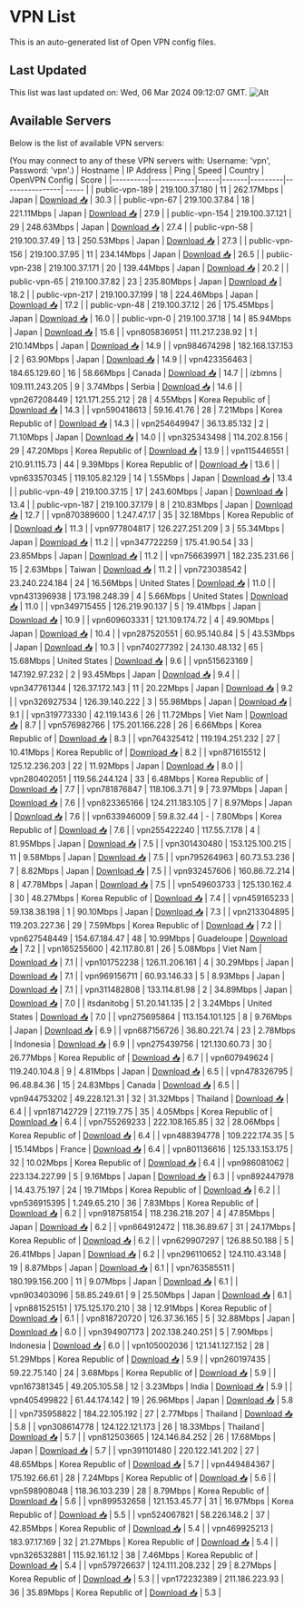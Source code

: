 # VPN List

This is an auto-generated list of Open VPN config files.

## Last Updated

This list was last updated on: Wed, 06 Mar 2024 09:12:07 GMT.
![Alt](https://repobeats.axiom.co/api/embed/186b98318ef1479477931607c1ad7d823f12451f.svg "Repobeats analytics image")

## Available Servers

Below is the list of available VPN servers:

(You may connect to any of these VPN servers with: Username: 'vpn', Password: 'vpn'.)
| Hostname | IP Address | Ping | Speed | Country | OpenVPN Config | Score |
|----------|------------|------|-------|---------|----------------| ----- |
| public-vpn-189 | 219.100.37.180 | 11 | 262.17Mbps | Japan | [Download 📥](./configs/server_0_JP.ovpn) | 30.3 |
| public-vpn-67 | 219.100.37.84 | 18 | 221.11Mbps | Japan | [Download 📥](./configs/server_1_JP.ovpn) | 27.9 |
| public-vpn-154 | 219.100.37.121 | 29 | 248.63Mbps | Japan | [Download 📥](./configs/server_2_JP.ovpn) | 27.4 |
| public-vpn-58 | 219.100.37.49 | 13 | 250.53Mbps | Japan | [Download 📥](./configs/server_3_JP.ovpn) | 27.3 |
| public-vpn-156 | 219.100.37.95 | 11 | 234.14Mbps | Japan | [Download 📥](./configs/server_4_JP.ovpn) | 26.5 |
| public-vpn-238 | 219.100.37.171 | 20 | 139.44Mbps | Japan | [Download 📥](./configs/server_5_JP.ovpn) | 20.2 |
| public-vpn-65 | 219.100.37.82 | 23 | 235.80Mbps | Japan | [Download 📥](./configs/server_6_JP.ovpn) | 18.2 |
| public-vpn-217 | 219.100.37.199 | 18 | 224.46Mbps | Japan | [Download 📥](./configs/server_7_JP.ovpn) | 17.2 |
| public-vpn-48 | 219.100.37.12 | 26 | 175.45Mbps | Japan | [Download 📥](./configs/server_8_JP.ovpn) | 16.0 |
| public-vpn-0 | 219.100.37.18 | 14 | 85.94Mbps | Japan | [Download 📥](./configs/server_9_JP.ovpn) | 15.6 |
| vpn805836951 | 111.217.238.92 | 1 | 210.14Mbps | Japan | [Download 📥](./configs/server_10_JP.ovpn) | 14.9 |
| vpn984674298 | 182.168.137.153 | 2 | 63.90Mbps | Japan | [Download 📥](./configs/server_11_JP.ovpn) | 14.9 |
| vpn423356463 | 184.65.129.60 | 16 | 58.66Mbps | Canada | [Download 📥](./configs/server_12_CA.ovpn) | 14.7 |
| izbmns | 109.111.243.205 | 9 | 3.74Mbps | Serbia | [Download 📥](./configs/server_13_RS.ovpn) | 14.6 |
| vpn267208449 | 121.171.255.212 | 28 | 4.55Mbps | Korea Republic of | [Download 📥](./configs/server_14_KR.ovpn) | 14.3 |
| vpn590418613 | 59.16.41.76 | 28 | 7.21Mbps | Korea Republic of | [Download 📥](./configs/server_15_KR.ovpn) | 14.3 |
| vpn254649947 | 36.13.85.132 | 2 | 71.10Mbps | Japan | [Download 📥](./configs/server_16_JP.ovpn) | 14.0 |
| vpn325343498 | 114.202.8.156 | 29 | 47.20Mbps | Korea Republic of | [Download 📥](./configs/server_17_KR.ovpn) | 13.9 |
| vpn115446551 | 210.91.115.73 | 44 | 9.39Mbps | Korea Republic of | [Download 📥](./configs/server_18_KR.ovpn) | 13.6 |
| vpn633570345 | 119.105.82.129 | 14 | 1.55Mbps | Japan | [Download 📥](./configs/server_19_JP.ovpn) | 13.4 |
| public-vpn-49 | 219.100.37.15 | 17 | 243.60Mbps | Japan | [Download 📥](./configs/server_20_JP.ovpn) | 13.4 |
| public-vpn-187 | 219.100.37.179 | 8 | 210.83Mbps | Japan | [Download 📥](./configs/server_21_JP.ovpn) | 12.7 |
| vpn870389600 | 1.247.47.17 | 35 | 32.18Mbps | Korea Republic of | [Download 📥](./configs/server_22_KR.ovpn) | 11.3 |
| vpn977804817 | 126.227.251.209 | 3 | 55.34Mbps | Japan | [Download 📥](./configs/server_23_JP.ovpn) | 11.2 |
| vpn347722259 | 175.41.90.54 | 33 | 23.85Mbps | Japan | [Download 📥](./configs/server_24_JP.ovpn) | 11.2 |
| vpn756639971 | 182.235.231.66 | 15 | 2.63Mbps | Taiwan | [Download 📥](./configs/server_25_TW.ovpn) | 11.2 |
| vpn723038542 | 23.240.224.184 | 24 | 16.56Mbps | United States | [Download 📥](./configs/server_26_US.ovpn) | 11.0 |
| vpn431396938 | 173.198.248.39 | 4 | 5.66Mbps | United States | [Download 📥](./configs/server_27_US.ovpn) | 11.0 |
| vpn349715455 | 126.219.90.137 | 5 | 19.41Mbps | Japan | [Download 📥](./configs/server_28_JP.ovpn) | 10.9 |
| vpn609603331 | 121.109.174.72 | 4 | 49.90Mbps | Japan | [Download 📥](./configs/server_29_JP.ovpn) | 10.4 |
| vpn287520551 | 60.95.140.84 | 5 | 43.53Mbps | Japan | [Download 📥](./configs/server_30_JP.ovpn) | 10.3 |
| vpn740277392 | 24.130.48.132 | 65 | 15.68Mbps | United States | [Download 📥](./configs/server_31_US.ovpn) | 9.6 |
| vpn515623169 | 147.192.97.232 | 2 | 93.45Mbps | Japan | [Download 📥](./configs/server_32_JP.ovpn) | 9.4 |
| vpn347761344 | 126.37.172.143 | 11 | 20.22Mbps | Japan | [Download 📥](./configs/server_33_JP.ovpn) | 9.2 |
| vpn326927534 | 126.39.140.222 | 3 | 55.98Mbps | Japan | [Download 📥](./configs/server_34_JP.ovpn) | 9.1 |
| vpn319773330 | 42.119.143.6 | 26 | 11.72Mbps | Viet Nam | [Download 📥](./configs/server_35_VN.ovpn) | 8.7 |
| vpn576982766 | 175.201.166.228 | 26 | 6.66Mbps | Korea Republic of | [Download 📥](./configs/server_36_KR.ovpn) | 8.3 |
| vpn764325412 | 119.194.251.232 | 27 | 10.41Mbps | Korea Republic of | [Download 📥](./configs/server_37_KR.ovpn) | 8.2 |
| vpn871615512 | 125.12.236.203 | 22 | 11.92Mbps | Japan | [Download 📥](./configs/server_38_JP.ovpn) | 8.0 |
| vpn280402051 | 119.56.244.124 | 33 | 6.48Mbps | Korea Republic of | [Download 📥](./configs/server_39_KR.ovpn) | 7.7 |
| vpn781876847 | 118.106.3.71 | 9 | 73.97Mbps | Japan | [Download 📥](./configs/server_40_JP.ovpn) | 7.6 |
| vpn823365166 | 124.211.183.105 | 7 | 8.97Mbps | Japan | [Download 📥](./configs/server_41_JP.ovpn) | 7.6 |
| vpn633946009 | 59.8.32.44 | - | 7.80Mbps | Korea Republic of | [Download 📥](./configs/server_42_KR.ovpn) | 7.6 |
| vpn255422240 | 117.55.7.178 | 4 | 81.95Mbps | Japan | [Download 📥](./configs/server_43_JP.ovpn) | 7.5 |
| vpn301430480 | 153.125.100.215 | 11 | 9.58Mbps | Japan | [Download 📥](./configs/server_44_JP.ovpn) | 7.5 |
| vpn795264963 | 60.73.53.236 | 7 | 8.82Mbps | Japan | [Download 📥](./configs/server_45_JP.ovpn) | 7.5 |
| vpn932457606 | 160.86.72.214 | 8 | 47.78Mbps | Japan | [Download 📥](./configs/server_46_JP.ovpn) | 7.5 |
| vpn549603733 | 125.130.162.4 | 30 | 48.27Mbps | Korea Republic of | [Download 📥](./configs/server_47_KR.ovpn) | 7.4 |
| vpn459165233 | 59.138.38.198 | 1 | 90.10Mbps | Japan | [Download 📥](./configs/server_48_JP.ovpn) | 7.3 |
| vpn213304895 | 119.203.227.36 | 29 | 7.59Mbps | Korea Republic of | [Download 📥](./configs/server_49_KR.ovpn) | 7.2 |
| vpn627548449 | 154.67.184.47 | 48 | 10.99Mbps | Guadeloupe | [Download 📥](./configs/server_50_GP.ovpn) | 7.2 |
| vpn165255600 | 42.117.80.81 | 26 | 5.08Mbps | Viet Nam | [Download 📥](./configs/server_51_VN.ovpn) | 7.1 |
| vpn101752238 | 126.11.206.161 | 4 | 30.29Mbps | Japan | [Download 📥](./configs/server_52_JP.ovpn) | 7.1 |
| vpn969156711 | 60.93.146.33 | 5 | 8.93Mbps | Japan | [Download 📥](./configs/server_53_JP.ovpn) | 7.1 |
| vpn311482808 | 133.114.81.98 | 2 | 34.89Mbps | Japan | [Download 📥](./configs/server_54_JP.ovpn) | 7.0 |
| itsdanitobg | 51.20.141.135 | 2 | 3.24Mbps | United States | [Download 📥](./configs/server_55_US.ovpn) | 7.0 |
| vpn275695864 | 113.154.101.125 | 8 | 9.76Mbps | Japan | [Download 📥](./configs/server_56_JP.ovpn) | 6.9 |
| vpn687156726 | 36.80.221.74 | 23 | 2.78Mbps | Indonesia | [Download 📥](./configs/server_57_ID.ovpn) | 6.9 |
| vpn275439756 | 121.130.60.73 | 30 | 26.77Mbps | Korea Republic of | [Download 📥](./configs/server_58_KR.ovpn) | 6.7 |
| vpn607949624 | 119.240.104.8 | 9 | 4.81Mbps | Japan | [Download 📥](./configs/server_59_JP.ovpn) | 6.5 |
| vpn478326795 | 96.48.84.36 | 15 | 24.83Mbps | Canada | [Download 📥](./configs/server_60_CA.ovpn) | 6.5 |
| vpn944753202 | 49.228.121.31 | 32 | 31.32Mbps | Thailand | [Download 📥](./configs/server_61_TH.ovpn) | 6.4 |
| vpn187142729 | 27.119.7.75 | 35 | 4.05Mbps | Korea Republic of | [Download 📥](./configs/server_62_KR.ovpn) | 6.4 |
| vpn755269233 | 222.108.165.85 | 32 | 28.06Mbps | Korea Republic of | [Download 📥](./configs/server_63_KR.ovpn) | 6.4 |
| vpn488394778 | 109.222.174.35 | 5 | 15.14Mbps | France | [Download 📥](./configs/server_64_FR.ovpn) | 6.4 |
| vpn801136616 | 125.133.153.175 | 32 | 10.02Mbps | Korea Republic of | [Download 📥](./configs/server_65_KR.ovpn) | 6.4 |
| vpn986081062 | 223.134.227.99 | 5 | 9.16Mbps | Japan | [Download 📥](./configs/server_66_JP.ovpn) | 6.3 |
| vpn892447978 | 14.43.75.197 | 24 | 19.71Mbps | Korea Republic of | [Download 📥](./configs/server_67_KR.ovpn) | 6.2 |
| vpn536915395 | 1.249.65.210 | 36 | 7.83Mbps | Korea Republic of | [Download 📥](./configs/server_68_KR.ovpn) | 6.2 |
| vpn918758154 | 118.236.218.207 | 4 | 47.85Mbps | Japan | [Download 📥](./configs/server_69_JP.ovpn) | 6.2 |
| vpn664912472 | 118.36.89.67 | 31 | 24.17Mbps | Korea Republic of | [Download 📥](./configs/server_70_KR.ovpn) | 6.2 |
| vpn629907297 | 126.88.50.188 | 5 | 26.41Mbps | Japan | [Download 📥](./configs/server_71_JP.ovpn) | 6.2 |
| vpn296110652 | 124.110.43.148 | 19 | 8.87Mbps | Japan | [Download 📥](./configs/server_72_JP.ovpn) | 6.1 |
| vpn763585511 | 180.199.156.200 | 11 | 9.07Mbps | Japan | [Download 📥](./configs/server_73_JP.ovpn) | 6.1 |
| vpn903403096 | 58.85.249.61 | 9 | 25.50Mbps | Japan | [Download 📥](./configs/server_74_JP.ovpn) | 6.1 |
| vpn881525151 | 175.125.170.210 | 38 | 12.91Mbps | Korea Republic of | [Download 📥](./configs/server_75_KR.ovpn) | 6.1 |
| vpn818720720 | 126.37.36.165 | 5 | 32.88Mbps | Japan | [Download 📥](./configs/server_76_JP.ovpn) | 6.0 |
| vpn394907173 | 202.138.240.251 | 5 | 7.90Mbps | Indonesia | [Download 📥](./configs/server_77_ID.ovpn) | 6.0 |
| vpn105002036 | 121.141.127.152 | 28 | 51.29Mbps | Korea Republic of | [Download 📥](./configs/server_78_KR.ovpn) | 5.9 |
| vpn260197435 | 59.22.75.140 | 24 | 3.68Mbps | Korea Republic of | [Download 📥](./configs/server_79_KR.ovpn) | 5.9 |
| vpn167381345 | 49.205.105.58 | 12 | 3.23Mbps | India | [Download 📥](./configs/server_80_IN.ovpn) | 5.9 |
| vpn405499822 | 61.44.174.142 | 19 | 26.96Mbps | Japan | [Download 📥](./configs/server_81_JP.ovpn) | 5.8 |
| vpn735958822 | 184.22.105.192 | 27 | 2.77Mbps | Thailand | [Download 📥](./configs/server_82_TH.ovpn) | 5.8 |
| vpn308614778 | 124.122.121.173 | 26 | 18.33Mbps | Thailand | [Download 📥](./configs/server_83_TH.ovpn) | 5.7 |
| vpn812503665 | 124.146.84.252 | 26 | 17.68Mbps | Japan | [Download 📥](./configs/server_84_JP.ovpn) | 5.7 |
| vpn391101480 | 220.122.141.202 | 27 | 48.65Mbps | Korea Republic of | [Download 📥](./configs/server_85_KR.ovpn) | 5.7 |
| vpn449484367 | 175.192.66.61 | 28 | 7.24Mbps | Korea Republic of | [Download 📥](./configs/server_86_KR.ovpn) | 5.6 |
| vpn598908048 | 118.36.103.239 | 28 | 8.79Mbps | Korea Republic of | [Download 📥](./configs/server_87_KR.ovpn) | 5.6 |
| vpn899532658 | 121.153.45.77 | 31 | 16.97Mbps | Korea Republic of | [Download 📥](./configs/server_88_KR.ovpn) | 5.5 |
| vpn524067821 | 58.226.148.2 | 37 | 42.85Mbps | Korea Republic of | [Download 📥](./configs/server_89_KR.ovpn) | 5.4 |
| vpn469925213 | 183.97.17.169 | 32 | 21.27Mbps | Korea Republic of | [Download 📥](./configs/server_90_KR.ovpn) | 5.4 |
| vpn326532881 | 115.92.161.12 | 38 | 7.46Mbps | Korea Republic of | [Download 📥](./configs/server_91_KR.ovpn) | 5.4 |
| vpn579726637 | 124.111.208.232 | 29 | 8.27Mbps | Korea Republic of | [Download 📥](./configs/server_92_KR.ovpn) | 5.3 |
| vpn172232389 | 211.186.223.93 | 36 | 35.89Mbps | Korea Republic of | [Download 📥](./configs/server_93_KR.ovpn) | 5.3 |
